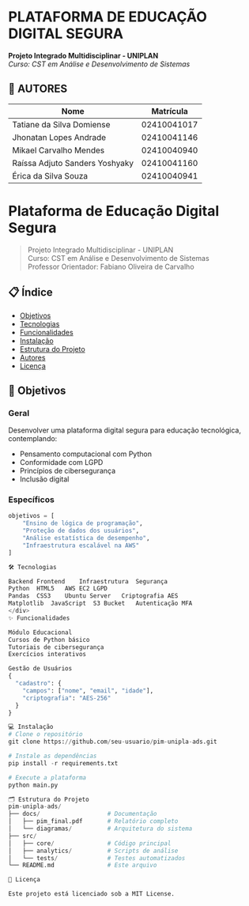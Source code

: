 # PLATAFORMA DE EDUCAÇÃO DIGITAL SEGURA
**Projeto Integrado Multidisciplinar - UNIPLAN**  
*Curso: CST em Análise e Desenvolvimento de Sistemas*

## 📌 AUTORES
| Nome                          | Matrícula     |
|-------------------------------|---------------|
| Tatiane da Silva Domiense     | 02410041017   |          
| Jhonatan Lopes Andrade        | 02410041146   |       
| Mikael Carvalho Mendes        | 02410040940   |  
| Raíssa Adjuto Sanders Yoshyaky| 02410041160   |
| Érica da Silva Souza          | 02410040941   |

# Plataforma de Educação Digital Segura

> Projeto Integrado Multidisciplinar - UNIPLAN  
> Curso: CST em Análise e Desenvolvimento de Sistemas  
> Professor Orientador: Fabiano Oliveira de Carvalho  


## 📋 Índice
- [Objetivos](#-objetivos)
- [Tecnologias](#-tecnologias)
- [Funcionalidades](#-funcionalidades)
- [Instalação](#-instalação)
- [Estrutura do Projeto](#-estrutura-do-projeto)
- [Autores](#-autores)
- [Licença](#-licença)

## 🎯 Objetivos
### Geral
Desenvolver uma plataforma digital segura para educação tecnológica, contemplando:
- Pensamento computacional com Python
- Conformidade com LGPD
- Princípios de cibersegurança
- Inclusão digital

### Específicos
```python
objetivos = [
    "Ensino de lógica de programação",
    "Proteção de dados dos usuários",
    "Análise estatística de desempenho",
    "Infraestrutura escalável na AWS"
]

🛠 Tecnologias

Backend	Frontend	Infraestrutura	Segurança
Python	HTML5	AWS EC2	LGPD
Pandas	CSS3	Ubuntu Server	Criptografia AES
Matplotlib	JavaScript	S3 Bucket	Autenticação MFA
</div>
✨ Funcionalidades

Módulo Educacional
Cursos de Python básico
Tutoriais de cibersegurança
Exercícios interativos

Gestão de Usuários
{
  "cadastro": {
    "campos": ["nome", "email", "idade"],
    "criptografia": "AES-256"
  }
}

💻 Instalação
# Clone o repositório
git clone https://github.com/seu-usuario/pim-unipla-ads.git

# Instale as dependências
pip install -r requirements.txt

# Execute a plataforma
python main.py

🗂 Estrutura do Projeto
pim-unipla-ads/
├── docs/                   # Documentação
│   ├── pim_final.pdf       # Relatório completo
│   └── diagramas/          # Arquitetura do sistema
├── src/
│   ├── core/               # Código principal
│   ├── analytics/          # Scripts de análise
│   └── tests/              # Testes automatizados
└── README.md               # Este arquivo

📄 Licença

Este projeto está licenciado sob a MIT License.

